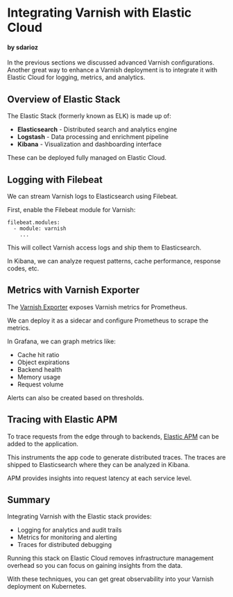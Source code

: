 
# Integrating Varnish with Elastic Cloud
#### by sdarioz

In the previous sections we discussed advanced Varnish configurations. Another great way to enhance a Varnish deployment is to integrate it with Elastic Cloud for logging, metrics, and analytics.

## Overview of Elastic Stack

The Elastic Stack (formerly known as ELK) is made up of:

- **Elasticsearch** - Distributed search and analytics engine
- **Logstash** - Data processing and enrichment pipeline
- **Kibana** - Visualization and dashboarding interface

These can be deployed fully managed on Elastic Cloud.

## Logging with Filebeat

We can stream Varnish logs to Elasticsearch using Filebeat.

First, enable the Filebeat module for Varnish:

```
filebeat.modules:
  - module: varnish
    ...
```

This will collect Varnish access logs and ship them to Elasticsearch.

In Kibana, we can analyze request patterns, cache performance, response codes, etc.

## Metrics with Varnish Exporter

The [Varnish Exporter](https://github.com/jonnenauha/prometheus-varnish-exporter) exposes Varnish metrics for Prometheus.

We can deploy it as a sidecar and configure Prometheus to scrape the metrics.

In Grafana, we can graph metrics like:

- Cache hit ratio
- Object expirations
- Backend health
- Memory usage
- Request volume

Alerts can also be created based on thresholds.

## Tracing with Elastic APM

To trace requests from the edge through to backends, [Elastic APM](https://www.elastic.co/apm) can be added to the application.

This instruments the app code to generate distributed traces. The traces are shipped to Elasticsearch where they can be analyzed in Kibana.

APM provides insights into request latency at each service level.

## Summary

Integrating Varnish with the Elastic stack provides:

- Logging for analytics and audit trails
- Metrics for monitoring and alerting
- Traces for distributed debugging

Running this stack on Elastic Cloud removes infrastructure management overhead so you can focus on gaining insights from the data.

With these techniques, you can get great observability into your Varnish deployment on Kubernetes.